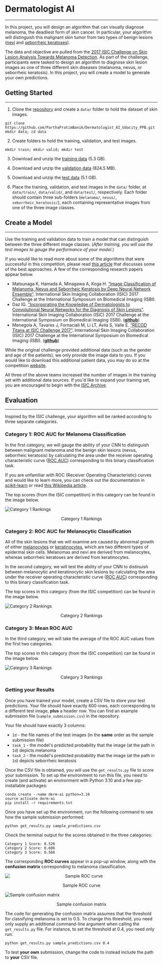 # Dermatologist AI
---
In this project, you will design an algorithm that can visually diagnose melanoma, the deadliest form of skin cancer. In particular, your algorithm will distinguish this malignant skin tumor from two types of benign lesions ([nevi](https://hillman.upmc.com/cancer-care/melanoma-skin/types/dysplastic-nevi#:~:text=Atypical%20or%20dysplastic%20nevi%20are,deadly%20form%20of%20skin%20cancer.) and [seborrheic keratoses](https://www.aad.org/public/diseases/a-z/seborrheic-keratoses-treatment)).

The data and objective are pulled from the [2017 ISIC Challenge on Skin Lesion Analysis Towards Melanoma Detection](https://challenge.isic-archive.com/data/#2017). As part of the challenge, participants were tasked to design an algorithm to diagnose skin lesion images as one of three different skin diseases (melanoma, nevus, or seborrheic keratosis). In this project, you will create a model to generate your own predictions.


## Getting Started
---
1. Clone the [repository](https://github.com/ParthaPratimBanik/Dermatologist_AI_Udacity_PPB) and create a `data/` folder to hold the dataset of skin images.  
```text
git clone https://github.com/ParthaPratimBanik/Dermatologist_AI_Udacity_PPB.git
mkdir data; cd data
```
2. Create folders to hold the training, validation, and test images.
```text
mkdir train; mkdir valid; mkdir test
```
3. Download and unzip the [training data](https://isic-challenge-data.s3.amazonaws.com/2017/ISIC-2017_Training_Data.zip) (5.3 GB).

4. Download and unzip the [validation data](https://isic-challenge-data.s3.amazonaws.com/2017/ISIC-2017_Validation_Data.zip) (824.5 MB).

5. Download and unzip the [test data](https://isic-challenge-data.s3.amazonaws.com/2017/ISIC-2017_Test_v2_Data.zip) (5.1 GB).

6. Place the training, validation, and test images in the `data/` folder, at `data/train/`, `data/valid/`, and `data/test/`, respectively.  Each folder should contain three sub-folders (`melanoma/`, `nevus/`, `seborrheic_keratosis/`), each containing representative images from one of the three image classes.

## Create a Model
---
Use the training and validation data to train a model that can distinguish between the three different image classes.  (_After training, you will use the test images to gauge the performance of your model._)

If you would like to read more about some of the algorithms that were successful in this competition, please read [this article](https://arxiv.org/pdf/1710.05006.pdf) that discusses some of the best approaches.  A few of the corresponding research papers appear below.
- Matsunaga K, Hamada A, Minagawa A, Koga H. [“Image Classification of Melanoma, Nevus and Seborrheic Keratosis by Deep Neural Network Ensemble”](https://arxiv.org/ftp/arxiv/papers/1703/1703.03108.pdf). International Skin Imaging Collaboration (ISIC) 2017 Challenge at the International Symposium on Biomedical Imaging (ISBI). 
- Daz IG. [“Incorporating the Knowledge of Dermatologists to Convolutional Neural Networks for the Diagnosis of Skin Lesions”](https://arxiv.org/pdf/1703.01976.pdf). International Skin Imaging Collaboration (ISIC) 2017 Challenge at the International Symposium on Biomedical Imaging (ISBI). ([**github**](https://github.com/igondia/matconvnet-dermoscopy))
- Menegola A, Tavares J, Fornaciali M, Li LT, Avila S, Valle E. [“RECOD Titans at ISIC Challenge 2017”](https://arxiv.org/abs/1703.04819). International Skin Imaging Collaboration (ISIC)  2017 Challenge at the International Symposium on Biomedical Imaging (ISBI). ([**github**](https://github.com/learningtitans/isbi2017-part3))

While the original challenge provided additional data (such as the gender and age of the patients), we only provide the image data to you.  If you would like to download this additional patient data, you may do so at the competition [website](https://challenge.isic-archive.com/data/#2017).

All three of the above teams increased the number of images in the training set with additional data sources.  If you'd like to expand your training set, you are encouraged to begin with the [ISIC Archive](https://isic-archive.com/#images).

## Evaluation
---
Inspired by the ISIC challenge, your algorithm will be ranked according to three separate categories.

### Category 1: ROC AUC for Melanoma Classification

In the first category, we will gauge the ability of your CNN to distinguish between malignant melanoma and the benign skin lesions (nevus, seborrheic keratosis) by calculating the area under the receiver operating characteristic curve ([ROC AUC](http://scikit-learn.org/stable/modules/generated/sklearn.metrics.roc_auc_score.html)) corresponding to this binary classification task.

If you are unfamiliar with ROC (Receiver Operating Characteristic) curves and would like to learn more, you can check out the documentation in [scikit-learn](http://scikit-learn.org/stable/auto_examples/model_selection/plot_roc.html#sphx-glr-auto-examples-model-selection-plot-roc-py) or read [this Wikipedia article](https://en.wikipedia.org/wiki/Receiver_operating_characteristic).

The top scores (from the ISIC competition) in this category can be found in the image below.

![Category 1 Rankings](/images/cat_1.jpeg)
<p align="center">Category 1 Rankings</p>

### Category 2: ROC AUC for Melanocytic Classification

All of the skin lesions that we will examine are caused by abnormal growth of either [melanocytes](https://en.wikipedia.org/wiki/Melanocyte) or [keratinocytes](https://en.wikipedia.org/wiki/Keratinocyte), which are two different types of epidermal skin cells.  Melanomas and nevi are derived from melanocytes, whereas seborrheic keratoses are derived from keratinocytes.

In the second category, we will test the ability of your CNN to distinuish between melanocytic and keratinocytic skin lesions by calculating the area under the receiver operating characteristic curve ([ROC AUC](http://scikit-learn.org/stable/modules/generated/sklearn.metrics.roc_auc_score.html)) corresponding to this binary classification task.

The top scores in this category (from the ISIC competition) can be found in the image below.

![Category 2 Rankings](images/cat_2.jpeg)
<p align="center">Category 2 Rankings</p>

### Category 3: Mean ROC AUC

In the third category, we will take the average of the ROC AUC values from the first two categories.

The top scores in this category (from the ISIC competition) can be found in the image below.

![Category 3 Rankings](images/cat_3.png)
<p align="center">Category 3 Rankings</p>

### Getting your Results

Once you have trained your model, create a CSV file to store your test predictions.  Your file should have exactly 600 rows, each corresponding to a different test image, **plus** a header row.  You can find an example submission file (`sample_submission.csv`) in the repository.

Your file should have exactly 3 columns:
- `Id` - the file names of the test images (in the **same** order as the sample submission file)
- `task_1` - the model's predicted probability that the image (at the path in `Id`) depicts melanoma
- `task_2` - the model's predicted probability that the image (at the path in `Id`) depicts seborrheic keratosis

Once the CSV file is obtained, you will use the `get_results.py` file to score your submission.  To set up the environment to run this file, you need to create (and activate) an environment with Python 3.10 and a few pip-installable packages:
```text
conda create --name derm-ai python=3.10
source activate derm-ai
pip install -r requirements.txt
```

Once you have set up the environment, run the following command to see how the sample submission performed:
```text
python get_results.py sample_predictions.csv
```

Check the terminal output for the scores obtained in the three categories:
```text
Category 1 Score: 0.526
Category 2 Score: 0.606
Category 3 Score: 0.566
```

The corresponding **ROC curves** appear in a pop-up window, along with the **confusion matrix** corresponding to melanoma classification.  

<p align="center">
    <img src="images/sample_ROC_curve.png"
    alt="Sample ROC curve"
    style="display: block; margin: 0 auto"
    />
</p>
<p align="center">Sample ROC curve</p>

![Sample confusion matrix](images/sample_confusion_matrix.png)
<p align="center">Sample confusion matrix</p>

The code for generating the confusion matrix assumes that the threshold for classifying melanoma is set to 0.5.  To change this threshold, you need only supply an additional command-line argument when calling the `get_results.py` file.  For instance, to set the threshold at 0.4, you need only run:
```text
python get_results.py sample_predictions.csv 0.4
```

To test **your own** submission, change the code to instead include the path to **your** CSV file.
